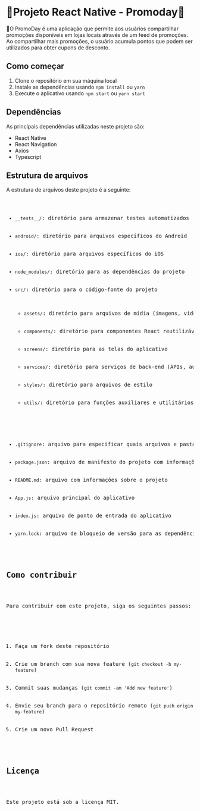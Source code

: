 <!DOCTYPE html>
<html>
<head>
<meta charset="utf-8">
</head>
<body>
<h1>📱Projeto React Native - Promoday📱</h1>

<p>🛒O PromoDay é uma aplicação que permite aos usuários compartilhar promoções disponíveis em lojas locais através de um feed de promoções. Ao compartilhar mais promoções, o usuário acumula pontos que podem ser utilizados para obter cupons de desconto.</p>

<h2>Como começar</h2>

<ol>
	<li>Clone o repositório em sua máquina local</li>
	<li>Instale as dependências usando <code>npm install</code> ou <code>yarn</code></li>
	<li>Execute o aplicativo usando <code>npm start</code> ou <code>yarn start</code></li>
</ol>

<h2>Dependências</h2>

<p>As principais dependências utilizadas neste projeto são:</p>

<ul>
	<li>React Native</li>
	<li>React Navigation</li>
	<li>Axios</li>
	<li>Typescript</li>
</ul>

<h2>Estrutura de arquivos</h2>

<p>A estrutura de arquivos deste projeto é a seguinte:</p>

<pre>
<ul>
	<li><code>__tests__/</code>: diretório para armazenar testes automatizados</li>
	<li><code>android/</code>: diretório para arquivos específicos do Android</li>
	<li><code>ios/</code>: diretório para arquivos específicos do iOS</li>
	<li><code>node_modules/</code>: diretório para as dependências do projeto</li>
	<li><code>src/</code>: diretório para o código-fonte do projeto
		<ul>
			<li><code>assets/</code>: diretório para arquivos de mídia (imagens, vídeos, etc.)</li>
			<li><code>components/</code>: diretório para componentes React reutilizáveis</li>
			<li><code>screens/</code>: diretório para as telas do aplicativo</li>
			<li><code>services/</code>: diretório para serviços de back-end (APIs, autenticação, etc.)</li>
			<li><code>styles/</code>: diretório para arquivos de estilo</li>
			<li><code>utils/</code>: diretório para funções auxiliares e utilitários</li>
		</ul>
	</li>
	<li><code>.gitignore</code>: arquivo para especificar quais arquivos e pastas devem ser ignorados pelo Git</li>
	<li><code>package.json</code>: arquivo de manifesto do projeto com informações sobre as dependências, scripts e outras configurações</li>
	<li><code>README.md</code>: arquivo com informações sobre o projeto</li>
  	<li><code>App.js</code>: arquivo principal do aplicativo</li>
	<li><code>index.js</code>: arquivo de ponto de entrada do aplicativo</li>
	<li><code>yarn.lock</code>: arquivo de bloqueio de versão para as dependências do projeto</li>
</ul>

<h2>Como contribuir</h2>

<p>Para contribuir com este projeto, siga os seguintes passos:</p>

<ol>
	<li>Faça um fork deste repositório</li>
	<li>Crie um branch com sua nova feature (<code>git checkout -b my-feature</code>)</li>
	<li>Commit suas mudanças (<code>git commit -am 'Add new feature'</code>)</li>
	<li>Envie seu branch para o repositório remoto (<code>git push origin my-feature</code>)</li>
	<li>Crie um novo Pull Request</li>
</ol>

<h2>Licença</h2>

<p>Este projeto está sob a licença MIT.</p>
</body>
</html>
